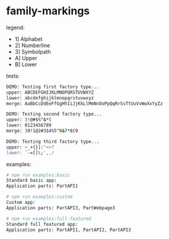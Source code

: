 family-markings
========

legend:
- 1] Alphabet
- 2] Numberline
- 3] Symbolpath
- A] Upper
- B] Lower

tests:
```bash
DEMO: Testing first factory type...
upper: ABCDEFGHIJKLMNOPQRSTUVWXYZ
lower: abcdefghijklmnopqrstuvwxyz
merge: AaBbCcDdEeFfGgHhIiJjKkLlMmNnOoPpQqRrSsTtUuVvWwXxYyZz

DEMO: Testing second factory type...
upper: )!@#$%^&*(
lower: 0123456789
merge: )0!1@2#3$4%5^6&7*8(9

DEMO: Testing third factory type...
upper: ~_+{}|:"<>?
lower: `-=[]\;',./
```

examples:
```bash
# npm run examples:basic
Standard basic app:
Application parts: PartAPI1
```

```bash
# npm run examples:custom
Custom app:
Application parts: PartAPI3, PartWebpage3
```

```bash
# npm run examples:full-featured
Standard full featured app:
Application parts: PartAPI1, PartAPI2, PartAPI3
```